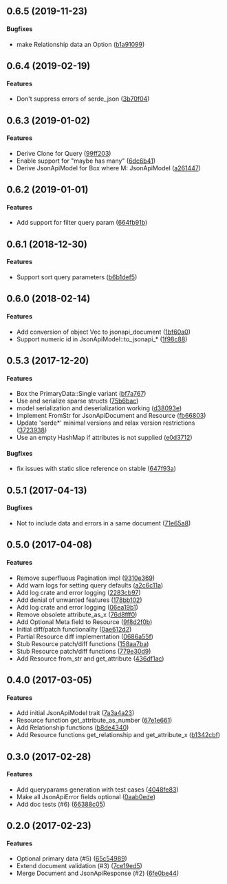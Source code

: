 <a name="0.6.5"></a>
## 0.6.5 (2019-11-23)

#### Bugfixes

*   make Relationship data an Option<IdentifierData> ([b1a91099](https://github.com/michiel/jsonapi-rust/commit/b1a91099380d818c16d6c8806996a6557fbadf59))

<a name="0.6.4"></a>
## 0.6.4 (2019-02-19)

#### Features

* Don't suppress errors of serde_json ([3b70f04](https://github.com/michiel/jsonapi-rust/commit/3b70f04e82e3ffab72859157819d06147b07ab09))

<a name="0.6.3"></a>
## 0.6.3 (2019-01-02)

#### Features

*   Derive Clone for Query ([99ff203](https://github.com/michiel/jsonapi-rust/commit/99ff203e97497a09dfc60f40c0daa895714c147f))
*   Enable support for "maybe has many" ([6dc6b41](https://github.com/michiel/jsonapi-rust/commit/6dc6b4152cff84e1f1a1d4e065520dc659415694))
*   Derive JsonApiModel for Box<M> where M: JsonApiModel ([a261447](https://github.com/michiel/jsonapi-rust/commit/a261447cc6eb54f2c20a43be2ac7d71e70950ea6))

<a name="0.6.2"></a>
## 0.6.2 (2019-01-01)

#### Features

*   Add support for filter query param ([664fb91b](https://github.com/michiel/jsonapi-rust/commit/664fb91bf285c9770d180bf40e5ac84a525d4684))

<a name="0.6.1"></a>
##  0.6.1 (2018-12-30)

#### Features

*   Support sort query parameters ([b6b1def5](https://github.com/michiel/jsonapi-rust/commit/b6b1def55a769ae9fbbf60915e3ae44111d6b348))

<a name="0.6.0"></a>
##  0.6.0 (2018-02-14)

#### Features

*   Add conversion of object Vec to jsonapi_document ([1bf60a0](https://github.com/michiel/jsonapi-rust/commit/1bf60a0bd98f1027bb8cc42ddb8fc4ee36a61f4c))
*   Support numeric id in JsonApiModel::to_jsonapi_* ([1f98c88](https://github.com/michiel/jsonapi-rust/commit/1f98c884b80f6d02f28df6d58686908c9068a585))


<a name="0.5.3"></a>
##  0.5.3 (2017-12-20)

#### Features

*   Box the PrimaryData::Single variant ([bf7a767](https://github.com/michiel/jsonapi-rust/commit/bf7a767bdd70c2829acf18e255393661a0d5b7ed))
*   Use and serialize sparse structs ([75b6bac](https://github.com/michiel/jsonapi-rust/commit/75b6bacf8cff34d03dcfa19e1fc5d743578be2dc))
*   model serialization and deserialization working ([d38093e](https://github.com/michiel/jsonapi-rust/commit/d38093e429afbf0f6f7c49e67db0aa89d7c69915))
*   Implement FromStr for JsonApiDocument and Resource ([fb66803](https://github.com/michiel/jsonapi-rust/commit/fb66803252dd7866713ce93741548a45ba2596ab))
*   Update 'serde*' minimal versions and relax version restrictions ([3723938](https://github.com/michiel/jsonapi-rust/commit/3723938dfa9755cebdbaad6ec8a862a6ad7a529c))
*   Use an empty HashMap if attributes is not supplied ([e0d3712](https://github.com/michiel/jsonapi-rust/commit/e0d3712c9b63e8c04d6e2e8c4df6dfc7eddbef11))

#### Bugfixes

*   fix issues with static slice reference on stable ([647f93a](https://github.com/michiel/jsonapi-rust/commit/647f93a0425eff446c10e644ecfc19f957375ecc))


<a name="0.5.1"></a>
##  0.5.1 (2017-04-13)

#### Bugfixes

*   Not to include data and errors in a same document ([71e65a8](https://github.com/michiel/jsonapi-rust/commit/71e65a8822235e359029c32af51a23bc911fb37d))


<a name="0.5.0"></a>
## 0.5.0  (2017-04-08)


#### Features

*   Remove superfluous Pagination impl ([9310e369](https://github.com/michiel/jsonapi-rust/commit/9310e3696518b9cdd00f40d91a9e9bac326f4ff2))
*   Add warn logs for setting query defaults ([a2c6c11a](https://github.com/michiel/jsonapi-rust/commit/a2c6c11a770d308f67b8c7bf2c61d4eca9f18301))
*   Add log crate and error logging ([2283cb97](https://github.com/michiel/jsonapi-rust/commit/2283cb97a57c7b124b94c1f58d1fd49e693aaf55))
*   Add denial of unwanted features ([178bb102](https://github.com/michiel/jsonapi-rust/commit/178bb1029eccb24c36a196d7e0f2eb19721e8e48))
*   Add log crate and error logging ([06ea19b1](https://github.com/michiel/jsonapi-rust/commit/06ea19b1244569c3f4d0406fbc136e7a6e0390ac))
*   Remove obsolete attribute_as_x ([76d8fff0](https://github.com/michiel/jsonapi-rust/commit/76d8fff02f0b7281b40f0136fe65517dc3202d44))
*   Add Optional Meta field to Resource ([9f8d2f0b](https://github.com/michiel/jsonapi-rust/commit/9f8d2f0bd9a8985d5fd82fea88a13055bbf7f067))
*   Initial diff/patch functionality ([0ae612d2](https://github.com/michiel/jsonapi-rust/commit/0ae612d2d002fee26f14e4e286bfef3af4a6caaa))
*   Partial Resource diff implementation ([0686a55f](https://github.com/michiel/jsonapi-rust/commit/0686a55fbfbc4086b406339cd4e18604fad64664))
*   Stub Resource patch/diff functions ([158aa7ba](https://github.com/michiel/jsonapi-rust/commit/158aa7ba156249a2967b07a9903a0fced5b50c35))
*   Stub Resource patch/diff functions ([779e30d9](https://github.com/michiel/jsonapi-rust/commit/779e30d98cacc3b309a4219ff320ea02d89f827c))
*   Add Resource from_str and get_attribute ([436df1ac](https://github.com/michiel/jsonapi-rust/commit/436df1ac2b7e907329ba7471856b064abe156001))



<a name="0.4.0"></a>
##  0.4.0 (2017-03-05)


#### Features

*   Add initial JsonApiModel trait ([7a3a4a23](https://github.com/michiel/jsonapi-rust/commit/7a3a4a2303d649de89b73e348fc8d4c40feaccf5))
*   Resource function get_attribute_as_number ([67e1e661](https://github.com/michiel/jsonapi-rust/commit/67e1e66152ca7d4e8d2a54d5f9aac7f7f9c1b7bf))
*   Add Relationship functions ([b8de4340](https://github.com/michiel/jsonapi-rust/commit/b8de4340485b854d972bd66e92cc100f860d1dd9))
*   Add Resource functions get_relationship and get_attribute_x ([b1342cbf](https://github.com/michiel/jsonapi-rust/commit/b1342cbf3e02b7f834a037f53b180173ca586d7d))



<a name="0.3.0"></a>
##  0.3.0 (2017-02-28)


#### Features

*   Add queryparams generation with test cases ([4048fe83](https://github.com/michiel/jsonapi-rust/commit/4048fe8355e3cb6d1df11162384ca7cb34a402db))
*   Make all JsonApiError fields optional ([0aab0ede](https://github.com/michiel/jsonapi-rust/commit/0aab0ede8e96845fc3b99899d25cc528cbbed64e))
*   Add doc tests (#6) ([66388c05](https://github.com/michiel/jsonapi-rust/commit/66388c05dabfc08ad1c53ccec1d2a9c202a906a6))



<a name="0.2.0"></a>
##  0.2.0 (2017-02-23)

#### Features
*   Optional primary data (#5) ([65c54989](https://github.com/michiel/jsonapi-rust/commit/65c54989a93fe7dae46d1747d81d686a5e39f162))
*   Extend document validation (#3) ([7ce19ed5](https://github.com/michiel/jsonapi-rust/commit/7ce19ed5fa404fbdb7690e430ad9b520301021e8))
*   Merge Document and JsonApiResponse (#2) ([6fe0be44](https://github.com/michiel/jsonapi-rust/commit/6fe0be44e81c46db8dbd658f0f4cbb38cc9283d7))



